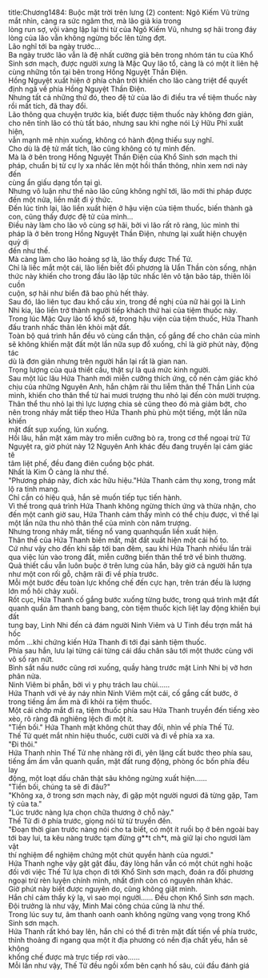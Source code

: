 title:Chương1484: Buộc mặt trời trên lưng (2)
content:
Ngô Kiếm Vũ trừng mắt nhìn, càng ra sức ngâm thơ, mà lão giả kia trong<br>lòng run sợ, vội vàng lập lại thi từ của Ngô Kiếm Vũ, nhưng sợ hãi trong đáy<br>lòng của lão vẫn không ngừng bốc lên từng đợt.<br>Lão nghĩ tới ba ngày trước…<br>Ba ngày trước lão vẫn là đệ nhất cường giả bên trong nhóm tán tu của Khổ<br>Sinh sơn mạch, được người xưng là Mặc Quy lão tổ, càng là có một ít liên hệ<br>cùng những tồn tại bên trong Hồng Nguyệt Thần Điện.<br>Hồng Nguyệt xuất hiện ở phía chân trời khiến cho lão càng triệt để quyết<br>định ngã về phía Hồng Nguyệt Thần Điện.<br>Nhưng tất cả những thứ đó, theo đệ tử của lão đi điều tra về tiệm thuốc này<br>rồi mất tích, đã thay đổi.<br>Lão thông qua chuyện trước kia, biết được tiệm thuốc này không đơn giản,<br>cho nên tính lão có thù tất báo, nhưng sau khi nghe nói Lý Hữu Phỉ xuất hiện,<br>vẫn mạnh mẽ nhịn xuống, không có hành động thiếu suy nghĩ.<br>Cho dù là đệ tử mất tích, lão cũng không có tự mình đến.<br>Mà là ở bên trong Hồng Nguyệt Thần Điện của Khổ Sinh sơn mạch thi<br>pháp, chuẩn bị từ cự ly xa nhấc lên một hồi thần thông, nhìn xem nơi này đến<br>cùng ẩn giấu dạng tồn tại gì.<br>Nhưng vô luận như thế nào lão cũng không nghĩ tới, lão mới thi pháp được<br>đến một nửa, liền mất đi ý thức.<br>Đến lúc tỉnh lại, lão liền xuất hiện ở hậu viện của tiệm thuốc, biến thành gà<br>con, cũng thấy được đệ tử của mình...<br>Điều này làm cho lão vô cùng sợ hãi, bởi vì lão rất rõ ràng, lúc mình thi<br>pháp là ở bên trong Hồng Nguyệt Thần Điện, nhưng lại xuất hiện chuyện quỷ dị<br>đến như thế.<br>Mà càng làm cho lão hoảng sợ là, lão thấy được Thế Tử.<br>Chỉ là liếc mắt một cái, lão liền biết đối phương là Uẩn Thần còn sống, nhận<br>thức này khiến cho trong đầu lão lập tức nhấc lên vô tận bão táp, thiên lôi cuồn<br>cuộn, sợ hãi như biển đã bao phủ hết thảy.<br>Sau đó, lão liên tục đau khổ cầu xin, trong đề nghị của nữ hài gọi là Linh<br>Nhi kia, lão liền trở thành người tiếp khách thứ hai của tiệm thuốc này.<br>Trong lúc Mặc Quy lão tổ khổ sở, trong hậu viện của tiệm thuốc, Hứa Thanh<br>đấu tranh nhấc thân lên khỏi mặt đất.<br>Toàn bộ quá trình hắn đều vô cùng cẩn thận, cố gắng để cho chân của mình<br>sẽ không khiến mặt đất một lần nữa sụp đổ xuống, chỉ là giờ phút này, động tác<br>dù là đơn giản nhưng trên người hắn lại rất là gian nan.<br>Trọng lượng của quả thiết cầu, thật sự là quá mức kinh người.<br>Sau một lúc lâu Hứa Thanh mới miễn cưỡng thích ứng, cố nén cảm giác khó<br>chịu của những Nguyên Anh, hắn chậm rãi thu liễm thân thể Thần Linh của<br>mình, khiến cho thân thể từ hai mươi trượng thu nhỏ lại đến còn mười trượng.<br>Thân thể thu nhỏ lại thì lực lượng chia sẻ cũng theo đó mà giảm bớt, cho<br>nên trong nháy mắt tiếp theo Hứa Thanh phù phù một tiếng, một lần nữa khiến<br>mặt đất sụp xuống, lún xuống.<br>Hồi lâu, hắn mặt xám mày tro miễn cưỡng bò ra, trong cơ thể ngoại trừ Tử<br>Nguyệt ra, giờ phút này 12 Nguyên Anh khác đều đang truyền lại cảm giác tê<br>tâm liệt phế, đều đang điên cuồng bộc phát.<br>Nhất là Kim Ô càng là như thế.<br>"Phương pháp này, đích xác hữu hiệu."Hứa Thanh cảm thụ xong, trong mắt<br>lộ ra tinh mang.<br>Chỉ cần có hiệu quả, hắn sẽ muốn tiếp tục tiến hành.<br>Vì thế trong quá trình Hứa Thanh không ngừng thích ứng và thừa nhận, cho<br>đến một canh giờ sau, Hứa Thanh cảm thấy mình có thể chịu được, vì thế lại<br>một lần nữa thu nhỏ thân thể của mình còn năm trượng.<br>Nhưng trong nháy mắt, tiếng nổ vang quanhquẩn liền xuất hiện.<br>Thân thể của Hứa Thanh biến mất, mặt đất xuất hiện một cái hố to.<br>Cứ như vậy cho đến khi sắp tới ban đêm, sau khi Hứa Thanh nhiều lần trải<br>qua việc lún vào trong đất, miễn cưỡng biến thân thể trở về bình thường.<br>Quả thiết cầu vẫn luôn buộc ở trên lưng của hắn, bây giờ cả người hắn tựa<br>như một con rối gỗ, chậm rãi đi về phía trước.<br>Mỗi một bước đều toàn lực khống chế đến cực hạn, trên trán đều là lượng<br>lớn mồ hôi chảy xuôi.<br>Rốt cục, Hứa Thanh cố gắng bước xuống từng bước, trong quá trình mặt đất<br>quanh quẩn âm thanh bang bang, còn tiệm thuốc kịch liệt lay động khiến bụi đất<br>tung bay, Linh Nhi đến cả đám người Ninh Viêm và U Tinh đều trợn mắt há hốc<br>mồm …khi chứng kiến Hứa Thanh đi tới đại sảnh tiệm thuốc.<br>Phía sau hắn, lưu lại từng cái từng cái dấu chân sâu tới một thước cùng với<br>vô số rạn nứt.<br>Bình sắt nấu nước cũng rơi xuống, quầy hàng trước mặt Linh Nhi bị vỡ hơn<br>phân nửa.<br>Ninh Viêm bi phẫn, bởi vì y phụ trách lau chùi......<br>Hứa Thanh với vẻ áy náy nhìn Ninh Viêm một cái, cố gắng cất bước, ở<br>trong tiếng ầm ầm mà đi khỏi ra tiệm thuốc.<br>Một cái chớp mắt đi ra, tiệm thuốc phía sau Hứa Thanh truyền đến tiếng xèo<br>xèo, rõ ràng đã nghiêng lệch đi một ít.<br>"Tiền bối." Hứa Thanh mặt không chút thay đổi, nhìn về phía Thế Tử.<br>Thế Tử quét mắt nhìn hiệu thuốc, cười cười và đi về phía xa xa.<br>"Đi thôi."<br>Hứa Thanh nhìn Thế Tử nhẹ nhàng rời đi, yên lặng cất bước theo phía sau,<br>tiếng ầm ầm vẫn quanh quẩn, mặt đất rung động, phòng ốc bốn phía đều lay<br>động, một loạt dấu chân thật sâu không ngừng xuất hiện......<br>"Tiền bối, chúng ta sẽ đi đâu?"<br>"Không xa, ở trong sơn mạch này, đi gặp một người ngươi đã từng gặp, Tam<br>tỷ của ta."<br>"Lúc trước nàng lựa chọn chữa thương ở chỗ này."<br>Thế Tử đi ở phía trước, giọng nói từ từ truyền đến.<br>"Đoạn thời gian trước nàng nói cho ta biết, có một ít ruồi bọ ở bên ngoài bay<br>tới bay lui, ta kêu nàng trước tạm đừng g**t ch*t, mà giữ lại cho ngươi làm vật<br>thí nghiệm để nghiệm chứng một chút quyền hành của ngươi."<br>Hứa Thanh nghe vậy gật gật đầu, đáy lòng hắn vẫn có một chút nghi hoặc<br>đối với việc Thế Tử lựa chọn đi tới Khổ Sinh sơn mạch, đoán ra đối phương<br>ngoại trừ rèn luyện chính mình, nhất định còn có nguyên nhân khác.<br>Giờ phút này biết được nguyên do, cũng không giật mình.<br>Hắn chỉ cảm thấy kỳ lạ, vì sao mọi người...... Đều chọn Khổ Sinh sơn mạch.<br>Đội trưởng là như vậy, Minh Mai công chúa cũng là như thế.<br>Trong lúc suy tư, âm thanh oanh oanh không ngừng vang vọng trong Khổ<br>Sinh sơn mạch.<br>Hứa Thanh rất khó bay lên, hắn chỉ có thể đi trên mặt đất tiến về phía trước,<br>thỉnh thoảng đi ngang qua một ít địa phương có nền địa chất yếu, hắn sẽ không<br>khống chế được mà trực tiếp rơi vào......<br>Mỗi lần như vậy, Thế Tử đều ngồi xổm bên cạnh hố sâu, cúi đầu đánh giá